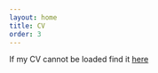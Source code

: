 ```yaml
---
layout: home
title: CV
order: 3
---
```

If my CV cannot be loaded find it <a href="images/daniel_mcgann_cv_2023_jan_29.pdf">here</a>
<object data="images/daniel_mcgann_cv_2023_jan_29.pdf" width="100%" height="1000" type='application/pdf'/>

